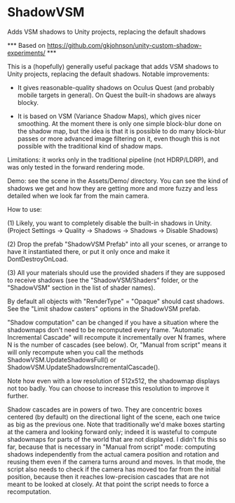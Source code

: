 # ShadowVSM
 Adds VSM shadows to Unity projects, replacing the default shadows

 *** Based on https://github.com/gkjohnson/unity-custom-shadow-experiments/ ***


This is a (hopefully) generally useful package that adds VSM shadows to Unity projects,
replacing the default shadows.  Notable improvements:

* It gives reasonable-quality shadows on Oculus Quest (and probably mobile targets
  in general).  On Quest the built-in shadows are always blocky.

* It is based on VSM (Variance Shadow Maps), which gives nicer smoothing.  At the moment
  there is only one simple block-blur done on the shadow map, but the idea is that it is
  possible to do many block-blur passes or more advanced image filtering on it, even
  though this is not possible with the traditional kind of shadow maps.

Limitations: it works only in the traditional pipeline (not HDRP/LDRP), and was only
tested in the forward rendering mode.

Demo: see the scene in the Assets/Demo/ directory.  You can see the kind of shadows we
get and how they are getting more and more fuzzy and less detailed when we look far from
the main camera.

How to use:

(1) Likely, you want to completely disable the built-in shadows in Unity.
    (Project Settings -> Quality -> Shadows -> Shadows -> Disable Shadows)

(2) Drop the prefab "ShadowVSM Prefab" into all your scenes, or arrange to have
    it instantiated there, or put it only once and make it DontDestroyOnLoad.

(3) All your materials should use the provided shaders if they are supposed to
    receive shadows (see the "ShadowVSM/Shaders" folder, or the "ShadowVSM" section in
    the list of shader names).


By default all objects with "RenderType" = "Opaque" should cast shadows.  See the
"Limit shadow casters" options in the ShadowVSM prefab.

"Shadow computation" can be changed if you have a situation where the shadowmaps don't
need to be recomputed every frame.  "Automatic Incremental Cascade" will recompute it
incrementally over N frames, where N is the number of cascades (see below).  Or,
"Manual from script" means it will only recompute when you call the methods
ShadowVSM.UpdateShadowsFull() or ShadowVSM.UpdateShadowsIncrementalCascade().

Note how even with a low resolution of 512x512, the shadowmap displays not too badly.
You can choose to increase this resolution to improve it further.

Shadow cascades are in powers of two.  They are concentric boxes centered (by default)
on the directional light of the scene, each one twice as big as the previous one.  Note
that traditionally we'd make boxes starting at the camera and looking forward only;
indeed it is wasteful to compute shadowmaps for parts of the world that are not
displayed.  I didn't fix this so far, because that is necessary in "Manual from script"
mode: computing shadows independently from the actual camera position and rotation and
reusing them even if the camera turns around and moves.  In that mode, the script also
needs to check if the camera has moved too far from the initial position, because then
it reaches low-precision cascades that are not meant to be looked at closely.  At that
point the script needs to force a recomputation.
